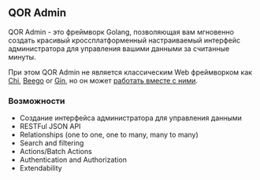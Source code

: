 ## QOR Admin

QOR Admin - это фреймворк Golang, позволяющая вам мгновенно создать красивый кроссплатформенный настраиваемый интерфейс администратора для управления вашими данными за считанные минуты.

При этом QOR Admin не является классическим Web фреймворком как [Chi](https://github.com/go-chi/chi), [Beego](https://github.com/astaxie/beego) or [Gin](https://github.com/gin-gonic/gin), но он может  [работать вместе с ними](../admin/integration.md).

### Возможности

* Создание интерфейса администратора для управления данными
* RESTFul JSON API
* Relationships (one to one, one to many, many to many)
* Search and filtering
* Actions/Batch Actions
* Authentication and Authorization
* Extendability
